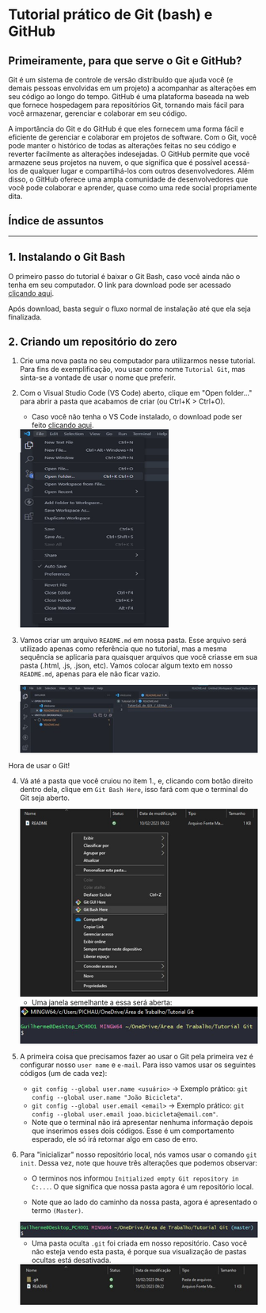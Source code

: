 # Tutorial prático de Git (bash) e GitHub

## Primeiramente, para que serve o Git e GitHub?

Git é um sistema de controle de versão distribuído que ajuda você (e demais pessoas envolvidas em um projeto) a acompanhar as alterações em seu código ao longo do tempo. GitHub é uma plataforma baseada na web que fornece hospedagem para repositórios Git, tornando mais fácil para você armazenar, gerenciar e colaborar em seu código.

A importância do Git e do GitHub é que eles fornecem uma forma fácil e eficiente de gerenciar e colaborar em projetos de software. Com o Git, você pode manter o histórico de todas as alterações feitas no seu código e reverter facilmente as alterações indesejadas. O GitHub permite que você armazene seus projetos na nuvem, o que significa que é possível acessá-los de qualquer lugar e compartilhá-los com outros desenvolvedores. Além disso, o GitHub oferece uma ampla comunidade de desenvolvedores que você pode colaborar e aprender, quase como uma rede social propriamente dita.

## Índice de assuntos

---

## 1. Instalando o Git Bash

O primeiro passo do tutorial é baixar o Git Bash, caso você ainda não o tenha em seu computador. O link para download pode ser acessado [clicando aqui](https://git-scm.com/downloads).

Após download, basta seguir o fluxo normal de instalação até que ela seja finalizada.

## 2. Criando um repositório do zero

1. Crie uma nova pasta no seu computador para utilizarmos nesse tutorial. Para fins de exemplificação, vou usar como nome `Tutorial Git`, mas sinta-se a vontade de usar o nome que preferir.

2. Com o Visual Studio Code (VS Code) aberto, clique em "Open folder..." para abrir a pasta que acabamos de criar (ou Ctrl+K > Ctrl+O).
   - Caso você não tenha o VS Code instalado, o download pode ser feito [clicando aqui](https://code.visualstudio.com/download).

    <img width="300px" height="400px" src="./assets/img/open-folder.jpg">

3. Vamos criar um arquivo `README.md` em nossa pasta. Esse arquivo será utilizado apenas como referência que no tutorial, mas a mesma sequência se aplicaria para quaisquer arquivos que você criasse em sua pasta (.html, .js, .json, etc). Vamos colocar algum texto em nosso `README.md`, apenas para ele não ficar vazio.

    <img src="./assets/img/criando-README.jpg">

Hora de usar o Git!

4. Vá até a pasta que você cruiou no item 1., e, clicando com botão direito dentro dela, clique em `Git Bash Here`, isso fará com que o terminal do Git seja aberto.

    <img src="./assets/img/abrir-gitbash.jpg">

    - Uma janela semelhante a essa será aberta:

    <img src="./assets/img/pagina-gitbash.jpg">

5. A primeira coisa que precisamos fazer ao usar o Git pela primeira vez é configurar nosso `user name` e `e-mail`. Para isso vamos usar os seguintes códigos (um de cada vez):

    - `git config --global user.name <usuário>` -> Exemplo prático: `git config --global user.name "João Bicicleta"`.
    - `git config --global user.email <email>` -> Exemplo prático: `git config --global user.email joao.bicicleta@email.com"`.
    - Note que o terminal não irá apresentar nenhuma informação depois que inserimos esses dois códigos. Esse é um comportamento esperado, ele só irá retornar algo em caso de erro.

6. Para "inicializar" nosso repositório local, nós vamos usar o comando `git init`. Dessa vez, note que houve três alterações que podemos observar:

    - O terminos nos informou `Initialized empty Git repository in C:...`. O que significa que nossa pasta agora é um repositório local.

    - Note que ao lado do caminho da nossa pasta, agora é apresentado o termo `(Master)`.

    <img src="./assets/img/git-master.jpg">

    - Uma pasta oculta `.git` foi criada em nosso repositório. Caso você não esteja vendo esta pasta, é porque sua visualização de pastas ocultas está desativada.
    
    <img src="./assets/img/repositorio-git-init.jpg">
